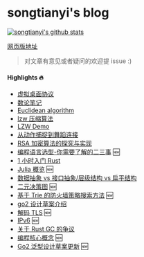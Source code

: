 # songtianyi's blog

[![songtianyi's github stats](https://github-readme-stats.vercel.app/api?username=songtianyi&show_icons=true)](https://github.com/anuraghazra/github-readme-stats)

[网页版地址](http://songtianyi.info)

> 对文章有意见或者疑问的欢迎提 issue :)

#### Highlights :fire:

* [虚拟桌面协议](http://songtianyi.github.io/pages/vdi/004-vdi.html)
* [数论笔记](http://songtianyi.github.io/pages/acm/001-acm.html)
* [Euclidean algorithm](http://songtianyi.github.io/pages/acm/010-acm.html)
* [lzw 压缩算法](http://songtianyi.github.io/pages/data-compression/001-comp.html)
* [LZW Demo](http://songtianyi.github.io/pages/data-compression/003-comp.html)
* [从动作捕捉到舞蹈连接](http://songtianyi.github.io/pages/data-compression/002-comp.html)
* [RSA 加密算法的探究与实现](http://songtianyi.github.io/pages/blockchain/rsa.html)
* [编程语言选型-你需要了解的二三事](pages/programming/programming-languages/M-how-to-choose-your-programming-language.md) :new:
* [1 小时入门 Rust](http://songtianyi.info/pages/programmig/programming-languages/getting-started-with-rust-in-1-hour.html)
* [Julia 概览](http://songtianyi.info/pages/programming/programming-languages/M-julia-overview.md) :new:
* [数据抽象 vs 接口抽象/层级结构 vs 扁平结构](http://songtianyi.info/pages/programming/software-engineering/M-data-vs-interface-abstraction-and-nested-vs-flat-structure.html)
* [二元决策图](http://songtianyi.info/pages/programming/data-structure-and-algorithms/M-binary-decision-diagram.md) :new:
* [基于 Trie 的防火墙策略搜索方法](pages/programming/networks/M-trie-based-firewall-policy-searching.md) :new:
* [go2 设计草案介绍](http://songtianyi.info/pages/programming/programming-languages/go2-design-draft-introduction.html)
* [解码 TLS](http://songtianyi.info/pages/programming/networks/M-decrypt-tls.html) :new:
* [IPv6](http://songtianyi.info/pages/programming/networks/M-ipv6.html) :new:
* [关于 Rust GC 的争议](http://songtianyi.github.io/pages/programming/programming-languages/is-rust-garbage-collected.html)
* [编程核心概念](pages/programming/software-engineering/M-core-concepts-in-programming.md) :new:
* [Go2 泛型设计草案更新](http://songtianyi.info/pages/programming/programming-languages/M-go2-generics-update.html) :new:
